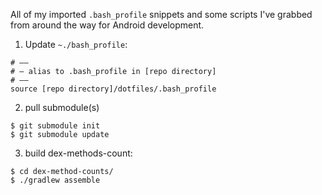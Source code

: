 All of my imported `.bash_profile` snippets and some scripts I've grabbed from around the way for Android development.


1. Update `~./bash_profile`:

```
# ——
# — alias to .bash_profile in [repo directory]
# ——
source [repo directory]/dotfiles/.bash_profile
```

2. pull submodule(s)

```
$ git submodule init
$ git submodule update
```

3. build dex-methods-count:

```
$ cd dex-method-counts/
$ ./gradlew assemble
```


